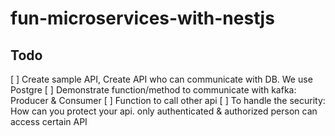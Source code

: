 # fun-microservices-with-nestjs

## Todo 
[ ] Create sample API, Create API who can communicate with DB. We use Postgre
[ ] Demonstrate function/method to communicate with kafka: Producer & Consumer
[ ] Function to call other api
[ ] To handle the security: How can you protect your api. only authenticated & authorized person can access certain API

